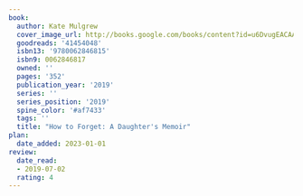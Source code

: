 ```yaml
---
book:
  author: Kate Mulgrew
  cover_image_url: http://books.google.com/books/content?id=u6DvugEACAAJ&printsec=frontcover&img=1&zoom=1&source=gbs_api
  goodreads: '41454048'
  isbn13: '9780062846815'
  isbn9: 0062846817
  owned: ''
  pages: '352'
  publication_year: '2019'
  series: ''
  series_position: '2019'
  spine_color: '#af7433'
  tags: ''
  title: "How to Forget: A Daughter's Memoir"
plan:
  date_added: 2023-01-01
review:
  date_read:
  - 2019-07-02
  rating: 4
---
```

